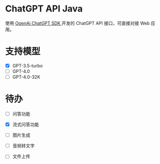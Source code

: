 # ChatGPT API Java

使用 [OpenAi ChatGPT SDK ](https://github.com/why41bg/openai-chatgpt-sdk) 开发的 ChatGPT API 接口，可直接对接 Web 应用。

# 支持模型

- [x] GPT-3.5-turbo
- [ ] GPT-4.0
- [ ] GPT-4.0-32K

# 待办

- [ ] 问答功能
- [x] 流式问答功能
- [ ] 图片生成
- [ ] 音频转文字
- [ ] 文件上传

